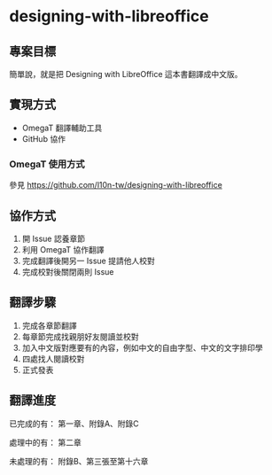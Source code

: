# designing-with-libreoffice
## 專案目標
簡單說，就是把 Designing with LibreOffice 這本書翻譯成中文版。

## 實現方式
* OmegaT 翻譯輔助工具
* GitHub 協作

### OmegaT 使用方式
參見 https://github.com/l10n-tw/designing-with-libreoffice

## 協作方式
1. 開 Issue 認養章節
2. 利用 OmegaT 協作翻譯
3. 完成翻譯後開另一 Issue 提請他人校對
4. 完成校對後關閉兩則 Issue

## 翻譯步驟
1. 完成各章節翻譯
2. 每章節完成找親朋好友閱讀並校對
3. 加入中文版對應要有的內容，例如中文的自由字型、中文的文字排印學
4. 四處找人閱讀校對
5. 正式發表

## 翻譯進度
已完成的有：
第一章、附錄A、附錄C

處理中的有：
第二章

未處理的有：
附錄B、第三張至第十六章
